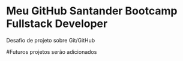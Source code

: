 # Meu GitHub Santander Bootcamp Fullstack Developer
Desafio de projeto sobre Git/GitHub

#Futuros projetos serão adicionados
